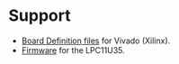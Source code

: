 # Support

* [Board Definition files](bdf) for Vivado (Xilinx).
* [Firmware](lpc) for the LPC11U35.
